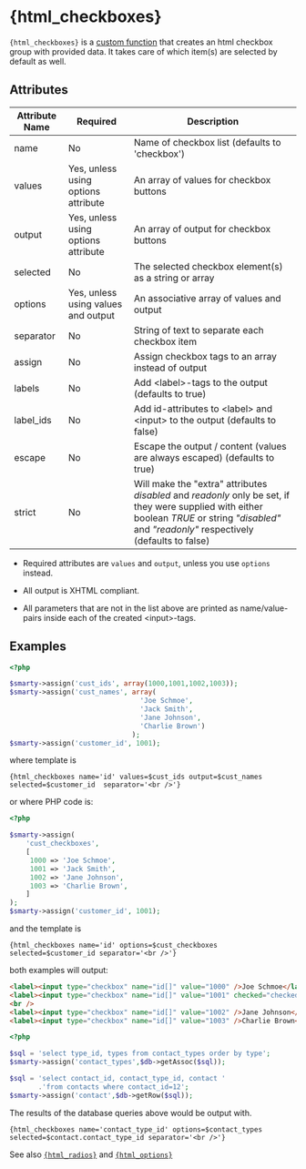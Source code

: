 # {html_checkboxes}

`{html_checkboxes}` is a [custom function](index.md)
that creates an html checkbox group with provided data. It takes care of
which item(s) are selected by default as well.

## Attributes

| Attribute Name | Required                            | Description                                                                                                                                                                                       |
|----------------|-------------------------------------|---------------------------------------------------------------------------------------------------------------------------------------------------------------------------------------------------|
| name           | No                                  | Name of checkbox list (defaults to 'checkbox')                                                                                                                                                    |
| values         | Yes, unless using options attribute | An array of values for checkbox buttons                                                                                                                                                           |
| output         | Yes, unless using options attribute | An array of output for checkbox buttons                                                                                                                                                           |
| selected       | No                                  | The selected checkbox element(s) as a string or array                                                                                                                                             |
| options        | Yes, unless using values and output | An associative array of values and output                                                                                                                                                         |
| separator      | No                                  | String of text to separate each checkbox item                                                                                                                                                     |
| assign         | No                                  | Assign checkbox tags to an array instead of output                                                                                                                                                |
| labels         | No                                  | Add <label\>-tags to the output (defaults to true)                                                                                                                                                |
| label\_ids     | No                                  | Add id-attributes to <label\> and <input\> to the output (defaults to false)                                                                                                                      |
| escape         | No                                  | Escape the output / content (values are always escaped) (defaults to true)                                                                                                                        |
| strict         | No                                  | Will make the "extra" attributes *disabled* and *readonly* only be set, if they were supplied with either boolean *TRUE* or string *"disabled"* and *"readonly"* respectively (defaults to false) |

-   Required attributes are `values` and `output`, unless you use `options` instead.

-   All output is XHTML compliant.

-   All parameters that are not in the list above are printed as
    name/value-pairs inside each of the created <input\>-tags.

## Examples
```php
<?php

$smarty->assign('cust_ids', array(1000,1001,1002,1003));
$smarty->assign('cust_names', array(
                                'Joe Schmoe',
                                'Jack Smith',
                                'Jane Johnson',
                                'Charlie Brown')
                              );
$smarty->assign('customer_id', 1001);
```

where template is

```smarty
{html_checkboxes name='id' values=$cust_ids output=$cust_names selected=$customer_id  separator='<br />'}
```

or where PHP code is:

```php
<?php

$smarty->assign(
    'cust_checkboxes', 
    [
     1000 => 'Joe Schmoe',
     1001 => 'Jack Smith',
     1002 => 'Jane Johnson',
     1003 => 'Charlie Brown',
    ]
);
$smarty->assign('customer_id', 1001);
```

and the template is

```smarty
{html_checkboxes name='id' options=$cust_checkboxes selected=$customer_id separator='<br />'}
```

both examples will output:

```html
<label><input type="checkbox" name="id[]" value="1000" />Joe Schmoe</label><br />
<label><input type="checkbox" name="id[]" value="1001" checked="checked" />Jack Smith</label>
<br />
<label><input type="checkbox" name="id[]" value="1002" />Jane Johnson</label><br />
<label><input type="checkbox" name="id[]" value="1003" />Charlie Brown</label><br />
```
      

```php
<?php

$sql = 'select type_id, types from contact_types order by type';
$smarty->assign('contact_types',$db->getAssoc($sql));

$sql = 'select contact_id, contact_type_id, contact '
       .'from contacts where contact_id=12';
$smarty->assign('contact',$db->getRow($sql));
```

The results of the database queries above would be output with.

```smarty
{html_checkboxes name='contact_type_id' options=$contact_types selected=$contact.contact_type_id separator='<br />'}
```

See also [`{html_radios}`](./language-function-html-radios.md) and
[`{html_options}`](./language-function-html-options.md)
